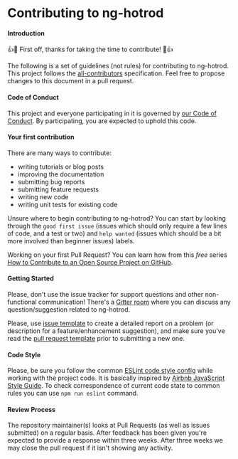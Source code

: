 # Contributing to ng-hotrod

#### Introduction

:+1::tada: First off, thanks for taking the time to contribute! :tada::+1:

The following is a set of guidelines (not rules) for contributing to ng-hotrod. This project follows the [all-contributors](https://github.com/kentcdodds/all-contributors) specification. Feel free to propose changes to this document in a pull request.

#### Code of Conduct

This project and everyone participating in it is governed by [our Code of Conduct](https://github.com/loenko/ng-hotrod/blob/master/.github/CODE_OF_CONDUCT.md). By participating, you are expected to uphold this code.

#### Your first contribution

There are many ways to contribute: 
* writing tutorials or blog posts
* improving the documentation
* submitting bug reports 
* submitting feature requests 
* writing new code
* writing unit tests for existing code

Unsure where to begin contributing to ng-hotrod? You can start by looking through the `good first issue` (issues which should only require a few lines of code, and a test or two) and `help wanted` (issues which should be a bit more involved than beginner issues) labels.

Working on your first Pull Request? You can learn how from this *free* series [How to Contribute to an Open Source Project on GitHub](https://egghead.io/series/how-to-contribute-to-an-open-source-project-on-github).

#### Getting Started
Please, don't use the issue tracker for support questions and other non-functional communication! There's a [Gitter room](https://gitter.im/ng-hotrod/Lobby) where you can discuss any question/suggestion related to ng-hotrod.

Please, use [issue template](https://github.com/loenko/ng-hotrod/blob/master/.github/ISSUE_TEMPLATE.md) to create a detailed report on a problem (or description for a feature/enhancement suggestion), and make sure you've read the [pull request template](https://github.com/loenko/ng-hotrod/blob/master/.github/PULL_REQUEST_TEMPLATE.md) prior to submitting a new one.

#### Code Style
Please, be sure you follow the common [ESLint code style config](https://github.com/loenko/ng-hotrod/blob/master/.eslintrc) while working with the project code. It is basically inspired by [Airbnb JavaScript Style Guide](https://github.com/airbnb/javascript). To check correspondence of current code state to common rules you can use `npm run eslint` command.

#### Review Process
The repository maintainer(s) looks at Pull Requests (as well as issues submitted) on a regular basis. After feedback has been given you're expected to provide a response within three weeks. After three weeks we may close the pull request if it isn't showing any activity.
